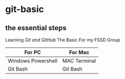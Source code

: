 # git-basic
## the essential steps
Learning _Git and GitHub_ The Basic For my FSSD Group

For PC | For Mac
------------ | -------------
Windows Powershell | MAC Terminal
Git Bash | Git Bash

